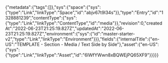 {"metadata":{"tags":[]},"sys":{"space":{"sys":{"type":"Link","linkType":"Space","id":"abjv67t9l34s"}},"type":"Entry","id":"1328881239","contentType":{"sys":{"type":"Link","linkType":"ContentType","id":"media"}},"revision":0,"createdAt":"2022-06-23T21:25:19.827Z","updatedAt":"2022-06-23T21:25:19.827Z","environment":{"sys":{"id":"master-starter-v2","type":"Link","linkType":"Environment"}}},"fields":{"internalTitle":{"en-US":"TEMPLATE - Section - Media / Text Side by Side"},"asset":{"en-US":{"sys":{"type":"Link","linkType":"Asset","id":"6lWfYWwn8xBQWEjPQ65XF9"}}}}}